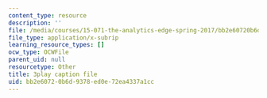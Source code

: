 ```yaml
---
content_type: resource
description: ''
file: /media/courses/15-071-the-analytics-edge-spring-2017/bb2e60720b6d9378ed0e72ea4337a1cc_4YP38f2u36E.srt
file_type: application/x-subrip
learning_resource_types: []
ocw_type: OCWFile
parent_uid: null
resourcetype: Other
title: 3play caption file
uid: bb2e6072-0b6d-9378-ed0e-72ea4337a1cc
---
```

